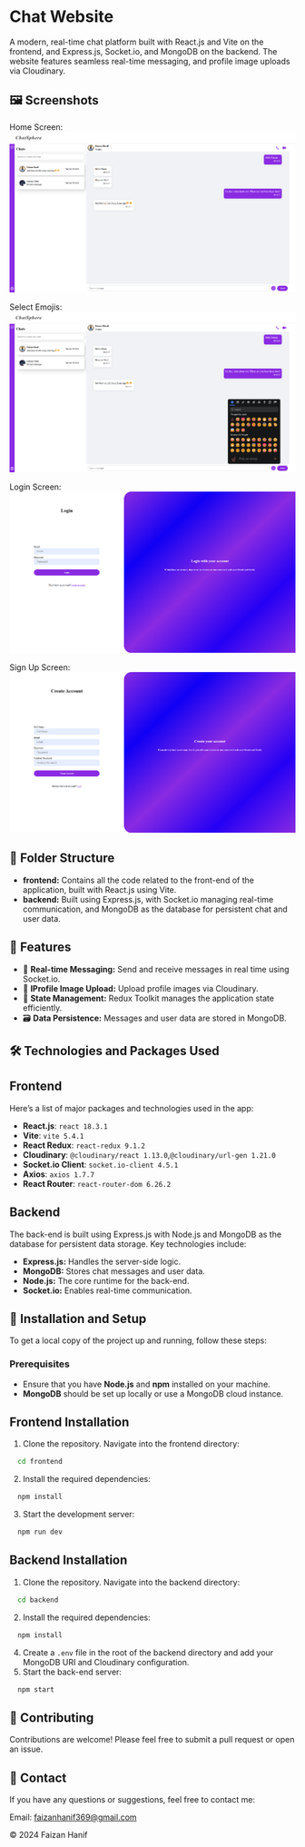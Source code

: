 # Chat Website

A modern, real-time chat platform built with React.js and Vite on the frontend, and Express.js, Socket.io, and MongoDB on the backend. The website features seamless real-time messaging, and profile image uploads via Cloudinary.


## 🖼 Screenshots
Home Screen:
 ![Home Screen](https://github.com/faiziop05/Chat-Website/blob/main/FrontEnd/UI%20Images/Screenshot%202024-10-15%20064743.png)
 
Select Emojis: 
 ![Select Emojis](https://github.com/faiziop05/Chat-Website/blob/main/FrontEnd/UI%20Images/Screenshot%202024-10-15%20064805.png) 
 
Login Screen:
 ![Login Screen](https://github.com/faiziop05/Chat-Website/blob/main/FrontEnd/UI%20Images/Screenshot%202024-10-15%20065053.png) 
 
Sign Up Screen:
 ![Sign Up Screen](https://github.com/faiziop05/Chat-Website/blob/main/FrontEnd/UI%20Images/Screenshot%202024-10-15%20065108.png) 

## 📁 Folder Structure

- **frontend:** Contains all the code related to the front-end of the application, built with React.js using Vite.
- **backend:** Built using Express.js, with Socket.io managing real-time communication, and MongoDB as the database for persistent chat and user data.

## 📜 Features

- 💬 **Real-time Messaging:** Send and receive messages in real time using Socket.io.
- 🌄 **IProfile Image Upload:** Upload profile images via Cloudinary.
- 🔄 **State Management:** Redux Toolkit manages the application state efficiently.
- 🗃️ **Data Persistence:** Messages and user data are stored in MongoDB.



## 🛠 Technologies and Packages Used

## Frontend

Here’s a list of major packages and technologies used in the app:

- **React.js**: `react 18.3.1`
- **Vite**: `vite 5.4.1`
- **React Redux**: `react-redux 9.1.2`
- **Cloudinary**: `@cloudinary/react 1.13.0`,`@cloudinary/url-gen 1.21.0`
- **Socket.io Client**: `socket.io-client 4.5.1`
- **Axios**: `axios 1.7.7`
- **React Router**: `react-router-dom 6.26.2`

## Backend

The back-end is built using Express.js with Node.js and MongoDB as the database for persistent data storage. Key technologies include:
- **Express.js:** Handles the server-side logic.
- **MongoDB:** Stores chat messages and user data.
- **Node.js:** The core runtime for the back-end.
- **Socket.io:** Enables real-time communication.

## 🚀 Installation and Setup

To get a local copy of the project up and running, follow these steps:

### Prerequisites

- Ensure that you have **Node.js** and **npm** installed on your machine.
- **MongoDB** should be set up locally or use a MongoDB cloud instance.

## Frontend Installation
1. Clone the repository.
Navigate into the frontend directory:
```bash
  cd frontend
```
2. Install the required dependencies:
```bash
  npm install
```
3. Start the development server:
```bash
  npm run dev
```

## Backend Installation
1. Clone the repository.
Navigate into the backend directory:
```bash
  cd backend
```
2. Install the required dependencies:
```bash
  npm install
```
4. Create a ``.env`` file in the root of the backend directory and add your MongoDB URI and Cloudinary configuration.
4. Start the back-end server:
```bash
  npm start
```

## 🤝 Contributing
Contributions are welcome! Please feel free to submit a pull request or open an issue.

## 📧 Contact
If you have any questions or suggestions, feel free to contact me:

Email: faizanhanif369@gmail.com

© 2024 Faizan Hanif
